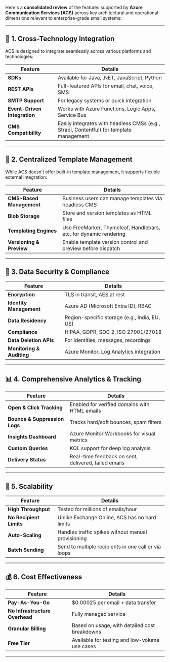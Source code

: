 Here's a **consolidated review** of the features supported by **Azure Communication Services (ACS)** across key architectural and operational dimensions relevant to enterprise-grade email systems:

---

## 🧩 **1. Cross-Technology Integration**
ACS is designed to integrate seamlessly across various platforms and technologies:

| Feature | Details |
|--------|---------|
| **SDKs** | Available for Java, .NET, JavaScript, Python |
| **REST APIs** | Full-featured APIs for email, chat, voice, SMS |
| **SMTP Support** | For legacy systems or quick integration |
| **Event-Driven Integration** | Works with Azure Functions, Logic Apps, Service Bus |
| **CMS Compatibility** | Easily integrates with headless CMSs (e.g., Strapi, Contentful) for template management |

---

## 🧾 **2. Centralized Template Management**
While ACS doesn’t offer built-in template management, it supports flexible external integration:

| Feature | Details |
|--------|---------|
| **CMS-Based Management** | Business users can manage templates via headless CMS |
| **Blob Storage** | Store and version templates as HTML files |
| **Templating Engines** | Use FreeMarker, Thymeleaf, Handlebars, etc. for dynamic rendering |
| **Versioning & Preview** | Enable template version control and preview before dispatch |

---

## 🔐 **3. Data Security & Compliance**

| Feature | Details |
|--------|---------|
| **Encryption** | TLS in transit, AES at rest |
| **Identity Management** | Azure AD (Microsoft Entra ID), RBAC |
| **Data Residency** | Region-specific storage (e.g., India, EU, US) |
| **Compliance** | HIPAA, GDPR, SOC 2, ISO 27001/27018 |
| **Data Deletion APIs** | For identities, messages, recordings |
| **Monitoring & Auditing** | Azure Monitor, Log Analytics integration |

---

## 📊 **4. Comprehensive Analytics & Tracking**

| Feature | Details |
|--------|---------|
| **Open & Click Tracking** | Enabled for verified domains with HTML emails |
| **Bounce & Suppression Logs** | Tracks hard/soft bounces, spam filters |
| **Insights Dashboard** | Azure Monitor Workbooks for visual metrics |
| **Custom Queries** | KQL support for deep log analysis |
| **Delivery Status** | Real-time feedback on sent, delivered, failed emails |

---

## 🚀 **5. Scalability**

| Feature | Details |
|--------|---------|
| **High Throughput** | Tested for millions of emails/hour |
| **No Recipient Limits** | Unlike Exchange Online, ACS has no hard limits |
| **Auto-Scaling** | Handles traffic spikes without manual provisioning |
| **Batch Sending** | Send to multiple recipients in one call or via loops |

---

## 💰 **6. Cost Effectiveness**

| Feature | Details |
|--------|---------|
| **Pay-As-You-Go** | \$0.00025 per email + data transfer |
| **No Infrastructure Overhead** | Fully managed service |
| **Granular Billing** | Based on usage, with detailed cost breakdowns |
| **Free Tier** | Available for testing and low-volume use cases |

---
